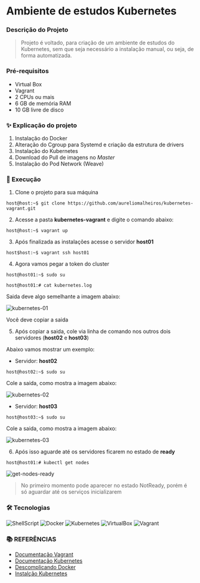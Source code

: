 # Ambiente de estudos Kubernetes

### Descrição do Projeto

> Projeto é voltado, para criação de um ambiente de estudos do Kubernetes,
> sem que seja necessário a instalação manual, ou seja, de forma automatizada.


### Pré-requisitos

- Virtual Box
- Vagrant
- 2 CPUs ou mais
- 6 GB de memória RAM
- 10 GB livre de disco

### ✨ Explicação do projeto

1. Instalação do Docker
2. Alteração do Cgroup para Systemd e criação da estrutura de drivers
3. Instalação do Kubernetes
4. Download do Pull de imagens no _Master_
5. Instalação do Pod Network (Weave)


### 🚀 Execução


1. Clone o projeto para sua máquina

```console
host@host:~$ git clone https://github.com/aureliomalheiros/kubernetes-vagrant.git
```

2. Acesse a pasta **kubernetes-vagrant** e digite o comando abaixo:

```console
host@host:~$ vagrant up
```

3. Após finalizada as instalações acesse o servidor **host01**

```console
host$host:~$ vagrant ssh host01
```

4. Agora vamos pegar a token do cluster

```console
host@host01:~$ sudo su
```

```console
host@host01:# cat kubernetes.log
```

Saida deve algo semelhante a imagem abaixo:

![kubernetes-01](https://user-images.githubusercontent.com/12739791/99885728-d0908680-2c15-11eb-83c9-3c66486432a6.png)

Você deve copiar a saida

5. Após copiar a saida, cole via linha de comando nos outros dois servidores (**host02** e **host03**)

Abaixo vamos mostrar um exemplo:

- Servidor: **host02**

```console
host@host02:~$ sudo su
```
Cole a saida, como mostra a imagem abaixo:

![kubernetes-02](https://user-images.githubusercontent.com/12739791/99885811-4d236500-2c16-11eb-90fd-61e33b0f1080.png)

- Servidor: **host03**

```console
host@host03:~$ sudo su
```
Cole a saida, como mostra a imagem abaixo:

![kubernetes-03](https://user-images.githubusercontent.com/12739791/99885821-5a405400-2c16-11eb-92d0-267d89a47eab.png)


6. Após isso aguarde até os servidores ficarem no estado de **ready**

```console
host@host01:# kubectl get nodes
```
![get-nodes-ready](https://user-images.githubusercontent.com/12739791/97642329-a4715380-1a23-11eb-96d5-b16cd367aa66.png)

> No primeiro momento pode aparecer no estado NotReady,
> porém é só aguardar até os serviços inicializarem

### 🛠 Tecnologias

![ShellScript](https://img.shields.io/badge/-ShellScript-000000?style=for-the-badge&logo=gnu-bash&logoColor=white)
![Docker](https://img.shields.io/badge/-Docker-181717?style=for-the-badge&logo=docker)
![Kubernetes](https://img.shields.io/badge/-Kubernetes-181717?style=for-the-badge&logo=kubernetes)
![VirtualBox](https://img.shields.io/badge/-VirtualBox-181717?style=for-the-badge&logo=virtualbox)
![Vagrant](https://img.shields.io/badge/-Vagrant-181717?style=for-the-badge&logo=vagrant)


### **:books: REFERÊNCIAS**

- [Documentação Vagrant](https://www.vagrantup.com/docs)
- [Documentação Kubernetes](https://kubernetes.io/pt/docs/home/)
- [Descomplicando Docker](https://github.com/badtuxx/DescomplicandoKubernetes)
- [Instalção Kubernetes](https://github.com/leoviana00/kubernetes-install)